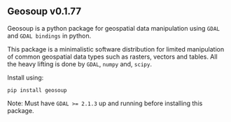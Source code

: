 ## Geosoup v0.1.77


Geosoup is a python package for geospatial data manipulation using `GDAL` and `GDAL bindings` in python.

This package is a minimalistic software distribution for limited manipulation of common geospatial data types such as rasters, vectors and tables. All the heavy lifting is done by `GDAL`, `numpy` and, `scipy`. 

Install using:

`pip install geosoup`


Note: Must have `GDAL >= 2.1.3` up and running before installing this package.
